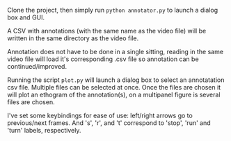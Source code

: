 Clone the project, then simply run `python annotator.py` to launch a dialog box and GUI.

A CSV with annotations (with the same name as the video file) will be written in the same directory as the video file.

Annotation does not have to be done in a single sitting, reading in the same video file will load it's corresponding .csv file so annotation can be continued/improved.

Running the script `plot.py` will launch a dialog box to select an annotatation csv file. Multiple files can be selected at once. Once the files are chosen it will plot an ethogram of the annotation(s), on a multipanel figure is several files are chosen.

I've set some keybindings for ease of use: left/right arrows go to previous/next frames. And 's', 'r', and 't' correspond to 'stop', 'run' and 'turn' labels, respectively.
